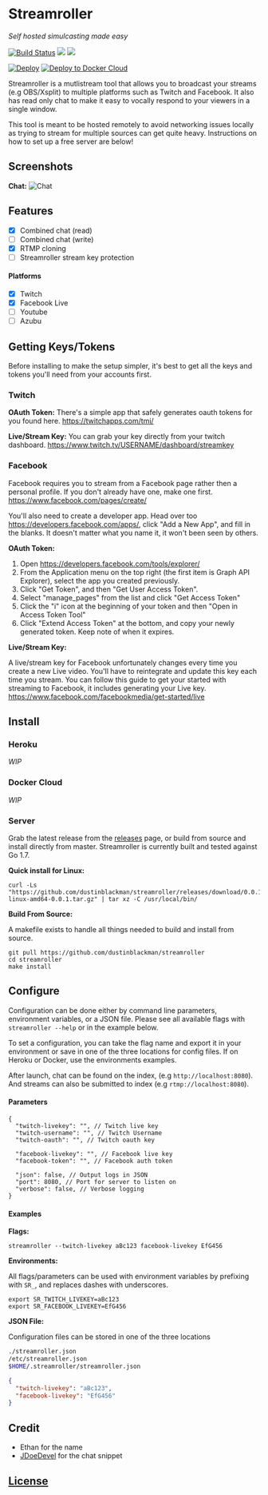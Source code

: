 # Streamroller
_Self hosted simulcasting made easy_

<a href="https://travis-ci.org/dustinblackman/streamroller"><img src="https://img.shields.io/travis/dustinblackman/streamroller.svg" alt="Build Status"></a> <a href="https://goreportcard.com/report/github.com/dustinblackman/streamroller"><img src="https://goreportcard.com/badge/github.com/dustinblackman/streamroller"></a> <img src="https://img.shields.io/github/release/dustinblackman/streamroller.svg?maxAge=2592000">

[![Deploy](https://www.herokucdn.com/deploy/button.svg)](https://heroku.com/deploy?template=https://github.com/dustinblackman/streamroller&env[GOVERSION]=go1.7&env[SR_JSON]=true&env[SR_FACEBOOK_LIVEKEY]=&env[SR_FACEBOOK_TOKEN]=&env[SR_TWITCH_LIVEKEY]=&env[SR_TWITCH_USERNAME]=&env[SR_TWITCH_OAUTH]=&) [![Deploy to Docker Cloud](https://files.cloud.docker.com/images/deploy-to-dockercloud.svg)](https://cloud.docker.com/stack/deploy/?repo=https://github.com/dustinblackman/streamroller)

Streamroller is a mutlistream tool that allows you to broadcast your streams (e.g OBS/Xsplit) to multiple platforms such as Twitch and Facebook. It also has read only chat to make it easy to vocally respond to your viewers in a single window.

This tool is meant to be hosted remotely to avoid networking issues locally as trying to stream for multiple sources can get quite heavy. Instructions on how to set up a free server are below!

## Screenshots

__Chat:__
![Chat](http://i.imgur.com/kpnMCyM.png)

## Features
- [x] Combined chat (read)
- [ ] Combined chat (write)
- [x] RTMP cloning
- [ ] Streamroller stream key protection

#### Platforms
- [x] Twitch
- [x] Facebook Live
- [ ] Youtube
- [ ] Azubu

## Getting Keys/Tokens

Before installing to make the setup simpler, it's best to get all the keys and tokens you'll need from your accounts first.

### Twitch

__OAuth Token:__
There's a simple app that safely generates oauth tokens for you found here. https://twitchapps.com/tmi/

__Live/Stream Key:__
You can grab your key directly from your twitch dashboard. https://www.twitch.tv/USERNAME/dashboard/streamkey

### Facebook

Facebook requires you to stream from a Facebook page rather then a personal profile. If you don't already have one, make one first. https://www.facebook.com/pages/create/

You'll also need to create a developer app. Head over too https://developers.facebook.com/apps/, click "Add a New App", and fill in the blanks. It doesn't matter what you name it, it won't been seen by others.

__OAuth Token:__

1. Open https://developers.facebook.com/tools/explorer/
2. From the Application menu on the top right (the first item is Graph API Explorer), select the app you created previously.
3. Click "Get Token", and then "Get User Access Token".
4. Select "manage_pages" from the list and click "Get Access Token"
5. Click the "i" icon at the beginning of your token and then "Open in Access Token Tool"
6. Click "Extend Access Token" at the bottom, and copy your newly generated token. Keep note of when it expires.

__Live/Stream Key:__

A live/stream key for Facebook unfortunately changes every time you create a new Live video. You'll have to reintegrate and update this key each time you stream. You can follow this guide to get your started with streaming to Facebook, it includes generating your Live key. https://www.facebook.com/facebookmedia/get-started/live


## Install

### Heroku

_WIP_

### Docker Cloud

_WIP_

### Server

Grab the latest release from the [releases](https://github.com/dustinblackman/streamroller/releases) page, or build from source and install directly from master. Streamroller is currently built and tested against Go 1.7.

__Quick install for Linux:__
```
curl -Ls "https://github.com/dustinblackman/streamroller/releases/download/0.0.1/streamroller-linux-amd64-0.0.1.tar.gz" | tar xz -C /usr/local/bin/
```

__Build From Source:__

A makefile exists to handle all things needed to build and install from source.

```
git pull https://github.com/dustinblackman/streamroller
cd streamroller
make install
```

## Configure

Configuration can be done either by command line parameters, environment variables, or a JSON file. Please see all available flags with `streamroller --help` or in the example below.

To set a configuration, you can take the flag name and export it in your environment or save in one of the three locations for config files. If on Heroku or Docker, use the environments examples.

After launch, chat can be found on the index, (e.g `http://localhost:8080`). And streams can also be submitted to index (e.g `rtmp://localhost:8080`).

#### Parameters
```
{
  "twitch-livekey": "", // Twitch live key
  "twitch-username": "", // Twitch Username
  "twitch-oauth": "", // Twitch oauth key

  "facebook-livekey": "", // Facebook live key
  "facebook-token": "", // Facebook auth token

  "json": false, // Output logs in JSON
  "port": 8080, // Port for server to listen on
  "verbose": false, // Verbose logging
}
```

#### Examples

__Flags:__
```
streamroller --twitch-livekey aBc123 facebook-livekey EfG456
```

__Environments:__

All flags/parameters can be used with environment variables by prefixing with `SR_`, and replaces dashes with underscores.

```
export SR_TWITCH_LIVEKEY=aBc123
export SR_FACEBOOK_LIVEKEY=EfG456
```

__JSON File:__

Configuration files can be stored in one of the three locations

```sh
./streamroller.json
/etc/streamroller.json
$HOME/.streamroller/streamroller.json
```
```json
{
  "twitch-livekey": "aBc123",
  "facebook-livekey": "EfG456"
}
```

## Credit

- Ethan for the name
- [JDoeDevel](http://bootsnipp.com/JDoeDevel) for the chat snippet

## [License](./LICENSE)
